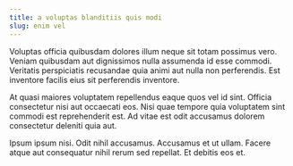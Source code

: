 ```yaml
---
title: a voluptas blanditiis quis modi
slug: enim vel
---
```


Voluptas officia quibusdam dolores illum neque sit totam possimus vero. Veniam quibusdam aut dignissimos nulla assumenda id esse commodi. Veritatis perspiciatis recusandae quia animi aut nulla non perferendis. Est inventore facilis eius sit perferendis inventore.

At quasi maiores voluptatem repellendus eaque quos vel id sint. Officia consectetur nisi aut occaecati eos. Nisi quae tempore quia voluptatem sint commodi est reprehenderit est. Ad vitae est odit accusamus dolorem consectetur deleniti quia aut.

Ipsum ipsum nisi. Odit nihil accusamus. Accusamus et ut ullam. Facere atque aut consequatur nihil rerum sed repellat. Et debitis eos et.
